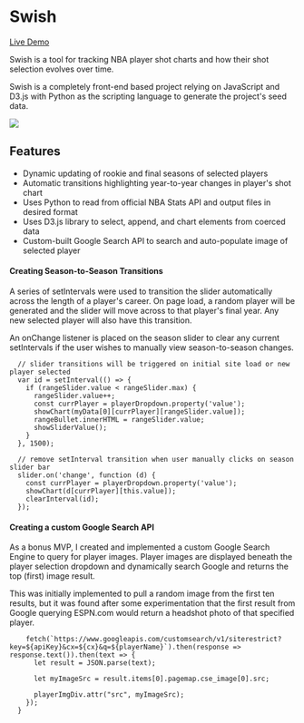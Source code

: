 # Swish

[Live Demo](https://jinfull.github.io/swish/)

Swish is a tool for tracking NBA player shot charts and how their shot selection evolves over time. 

Swish is a completely front-end based project relying on JavaScript and D3.js with Python as the scripting language to generate the project's seed data.

![](./assets/readme/swish-gif.gif)

## Features
* Dynamic updating of rookie and final seasons of selected players
* Automatic transitions highlighting year-to-year changes in player's shot chart
* Uses Python to read from official NBA Stats API and output files in desired format
* Uses D3.js library to select, append, and chart elements from coerced data
* Custom-built Google Search API to search and auto-populate image of selected player

#### Creating Season-to-Season Transitions

A series of setIntervals were used to transition the slider automatically across the length of a player's career. On page load, a random player will be generated and the slider will move across to that player's final year. Any new selected player will also have this transition. 

An onChange listener is placed on the season slider to clear any current setIntervals if the user wishes to manually view season-to-season changes.

```
  // slider transitions will be triggered on initial site load or new player selected
  var id = setInterval(() => {
    if (rangeSlider.value < rangeSlider.max) {
      rangeSlider.value++;
      const currPlayer = playerDropdown.property('value');
      showChart(myData[0][currPlayer][rangeSlider.value]);
      rangeBullet.innerHTML = rangeSlider.value;
      showSliderValue();
    }
  }, 1500);
```
```
  // remove setInterval transition when user manually clicks on season slider bar
  slider.on('change', function (d) {
    const currPlayer = playerDropdown.property('value');
    showChart(d[currPlayer][this.value]);
    clearInterval(id);
  });
```

#### Creating a custom Google Search API

As a bonus MVP, I created and implemented a custom Google Search Engine to query for player images. Player images are displayed beneath the player selection dropdown and dynamically search Google and returns the top (first) image result.

This was initially implemented to pull a random image from the first ten results, but it was found after some experimentation that the first result from Google querying ESPN.com would return a headshot photo of that specified player. 

```
    fetch(`https://www.googleapis.com/customsearch/v1/siterestrict?key=${apiKey}&cx=${cx}&q=${playerName}`).then(response => response.text()).then(text => {
      let result = JSON.parse(text);

      let myImageSrc = result.items[0].pagemap.cse_image[0].src;

      playerImgDiv.attr("src", myImageSrc);
    });
  }
```